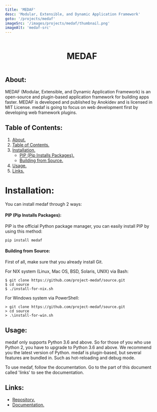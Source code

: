 ```yaml
---
title: 'MEDAF'
desc: 'Modular, Extensible, and Dynamic Application Framework'
goto: '/projects/medaf'
imageSrc: '/images/projects/medaf/thumbnail.png'
imageAlt: 'medaf-src'
---
```


<div align="center" style="display : flex; justify-content : center;">
  <h1>MEDAF</h1>
</div>

## About: <a id="about"></a>

MEDAF (Modular, Extensible, and Dynamic Application Framework) is an open-source and plugin-based application framework for building apps faster. MEDAF is developed and published by Anokidev and is licensed in MIT License. medaf is going to focus on web development first by developing web framework plugins.

## Table of Contents: <a id="contents"></a>

1. [About.](#about)
2. [Table of Contents.](#contents)
3. [Installation.](#installation)
   - [PIP (Pip Installs Packages).](#pip)
   - [Building from Source.](#source)
4. [Usage.](#usage)
5. [Links.](#links)

# Installation: <a id="installation"></a>

You can install medaf through 2 ways:

#### PIP (Pip Installs Packages): <a id="pip"></a>

PIP is the official Python package manager, you can easily install PIP by using this method:

```text
pip install medaf
```

#### Building from Source: <a id="source"></a>

First of all, make sure that you already install Git.

For NIX system (Linux, Mac OS, BSD, Solaris, UNIX) via Bash:

```text
$ git clone https://github.com/project-medaf/source.git
$ cd source
$ ./install-for-nix.sh
```

For Windows system via PowerShell:

```text
> git clone https://github.com/project-medaf/source.git
> cd source
> .\install-for-win.sh
```

## Usage: <a id="usage"></a>

medaf only supports Python 3.6 and above. So for those of you who use Python 2, you have to upgrade to Python 3.6 and above. We recommend you the latest version of Python. medaf is plugin-based, but several features are bundled in. Such as hot-reloading and debug mode.

To use medaf, follow the documentation. Go to the part of this document called 'links' to see the documentation.

## Links: <a id="links"></a>

- [Repository.](https://github.com/project-medaf/)
- [Documentation.](https://medaf.readthedocs.io)
